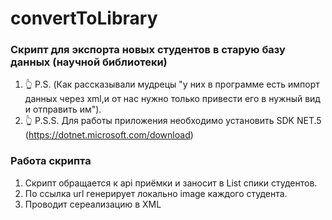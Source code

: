 # convertToLibrary
 ### Скрипт для экспорта новых студентов в старую базу данных (научной библиотеки) 
  1. :point_up_2: P.S. (Как рассказывали мудрецы "у них в программе есть импорт данных через xml,и от нас нужно только привести его в нужный вид и отправить им").
  2. :point_up_2: P.S.S. Для работы приложения необходимо установить SDK NET.5 (https://dotnet.microsoft.com/download)
 ### Работа скрипта 
 1. Скрипт обращается к api приёмки и заносит в List спики студентов.
 2. По ссылка url генерирует локально image каждого студента.
 3. Проводит сереализацию в XML
